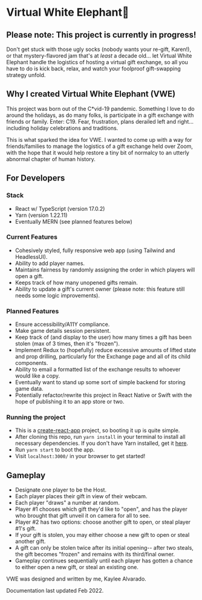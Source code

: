 # Virtual White Elephant🐘

## Please note: This project is currently in progress!

Don't get stuck with those ugly socks (nobody wants your re-gift, Karen!), or that mystery-flavored jam that's at _least_ a decade old... let Virtual White Elephant handle the logistics of hosting a virtual gift exchange, so all you have to do is kick back, relax, and watch your foolproof gift-swapping strategy unfold.

## Why I created Virtual White Elephant (VWE)

This project was born out of the C\*vid-19 pandemic. Something I love to do around the holidays, as do many folks, is participate in a gift exchange with friends or family. Enter: C19. Fear, frustration, plans derailed left and right... including holiday celebrations and traditions. 

This is what sparked the idea for VWE. I wanted to come up with a way for friends/families to manage the logistics of a gift exchange held over Zoom, with the hope that it would help restore a tiny bit of normalcy to an utterly abnormal chapter of human history.

## For Developers

### Stack

- React w/ TypeScript (version 17.0.2)
- Yarn (version 1.22.11)
- Eventually MERN (see planned features below)

### Current Features

- Cohesively styled, fully responsive web app (using Tailwind and HeadlessUI).
- Ability to add player names.
- Maintains fairness by randomly assigning the order in which players will open a gift.
- Keeps track of how many unopened gifts remain.
- Ability to update a gift's current owner (please note: this feature still needs some logic improvements).

### Planned Features

- Ensure accessibility/A11Y compliance.
- Make game details session persistent.
- Keep track of (and display to the user) how many times a gift has been stolen (max of 3 times, then it's "frozen").
- Implement Redux to (hopefully) reduce excessive amounts of lifted state and prop drilling, particularly for the Exchange page and all of its child components.
- Ability to email a formatted list of the exchange results to whoever would like a copy.
- Eventually want to stand up some sort of simple backend for storing game data.
- Potentially refactor/rewrite this project in React Native or Swift with the hope of publishing it to an app store or two.

### Running the project

- This is a [create-react-app](https://create-react-app.dev/) project, so booting it up is quite simple.
- After cloning this repo, run `yarn install` in your terminal to install all necessary dependencies. If you don't have Yarn installed, get it [here](https://classic.yarnpkg.com/en/docs/install#mac-stable).
- Run `yarn start` to boot the app.
- Visit `localhost:3000/` in your browser to get started!

## Gameplay

- Designate one player to be the Host.
- Each player places their gift in view of their webcam.
- Each player "draws" a number at random.
- Player #1 chooses which gift they'd like to "open", and has the player who brought that gift unveil it on camera for all to see.
- Player #2 has two options: choose another gift to open, or steal player #1's gift.
- If your gift is stolen, you may either choose a new gift to open or steal another gift.
- A gift can only be stolen twice after its initial opening-- after two steals, the gift becomes "frozen" and remains with its third/final owner.
- Gameplay continues sequentially until each player has gotten a chance to either open a new gift, or steal an existing one.

VWE was designed and written by me, Kaylee Alvarado.

Documentation last updated Feb 2022.
